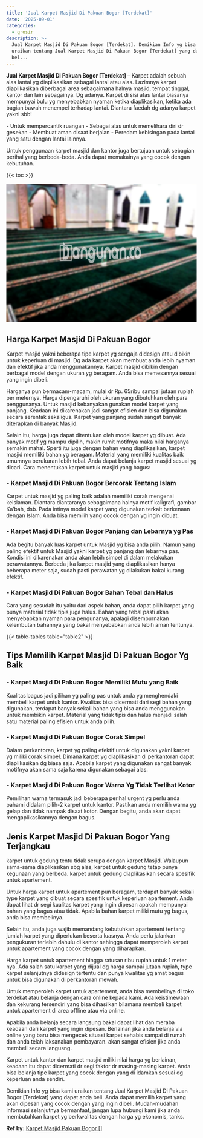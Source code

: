 ```yaml
---
title: 'Jual Karpet Masjid Di Pakuan Bogor [Terdekat]'
date: '2025-09-01'
categories:
  - grosir
description: >-
  Jual Karpet Masjid Di Pakuan Bogor [Terdekat]. Demikian Info yg bisa kami
  uraikan tentang Jual Karpet Masjid Di Pakuan Bogor [Terdekat] yang dapat anda
  bel...
---
```


**Jual Karpet Masjid Di Pakuan Bogor \[Terdekat\]** – Karpet adalah sebuah alas lantai yg diaplikasikan sebagai lantai atau alas. Lazimnya karpet diaplikasikan diberbagai area sebagaimana halnya masjid, tempat tinggal, kantor dan lain sebagainya. Dg adanya. Karpet di sisi atas lantai biasanya mempunyai bulu yg menyebabkan nyaman ketika diaplikasikan, ketika ada bagian bawah menempel terhadap lantai. Diantara faedah dg adanya karpet yakni sbb!

\- Untuk mempercantik ruangan - Sebagai alas untuk memelihara diri dr gesekan - Membuat aman disaat berjalan - Peredam kebisingan pada lantai yang satu dengan lantai lainnya.

Untuk penggunaan karpet masjid dan kantor juga bertujuan untuk sebagian perihal yang berbeda-beda. Anda dapat memakainya yang cocok dengan kebutuhan.

{{< toc >}}

![Jual Karpet Masjid Di Pakuan Bogor [Terdekat]](/images/grosir-karpet-murah-40.png)

## Harga Karpet Masjid Di Pakuan Bogor

Karpet masjid yakni beberapa tipe karpet yg sengaja didesign atau dibikin untuk keperluan di masjid. Dg ada karpet akan membuat anda lebih nyaman dan efektif jika anda menggunakannya. Karpet masjid dibikin dengan berbagai model dengan ukuran yg beragam. Anda bisa memesannya sesuai yang ingin dibeli.

Harganya pun bermacam-macam, mulai dr Rp. 65ribu sampai jutaan rupiah per meternya. Harga dipengaruhi oleh ukuran yang dibutuhkan oleh para penggunanya. Untuk masjid kebanyakan gunakan model karpet yang panjang. Keadaan ini dikarenakan jadi sangat efisien dan bisa digunakan secara serentak sekaligus. Karpet yang panjang sudah sangat banyak diterapkan di banyak Masjid.

Selain itu, harga juga dapat ditentukan oleh model karpet yg dibuat. Ada banyak motif yg mampu dipilih, makin rumit motifnya maka nilai harganya semakin mahal. Sperti itu juga dengan bahan yang diaplikasikan, karpet masjid memiliki bahan yg beragam. Material yang memiliki kualitas baik umumnya berukuran lebih tebal. Anda dapat belanja karpet masjid sesuai yg dicari. Cara menentukan karpet untuk masjid yang bagus:

### \- Karpet Masjid Di Pakuan Bogor Bercorak Tentang Islam

Karpet untuk masjid yg paling baik adalah memiliki corak mengenai keislaman. Diantara diantaranya sebagaimana halnya motif kaligrafi, gambar Ka’bah, dsb. Pada intinya model karpet yang digunakan terkait berkenaan dengan Islam. Anda bisa memilih yang cocok dengan yg ingin dibuat.

### \- Karpet Masjid Di Pakuan Bogor Panjang dan Lebarnya yg Pas

Ada begitu banyak luas karpet untuk Masjid yg bisa anda pilih. Namun yang paling efektif untuk Masjid yakni karpet yg panjang dan lebarnya pas. Kondisi ini dikarenakan anda akan lebih simpel di dalam melakukan perawatannya. Berbeda jika karpet masjid yang diaplikasikan hanya beberapa meter saja, sudah pasti perawatan yg dilakukan bakal kurang efektif.

### \- Karpet Masjid Di Pakuan Bogor Bahan Tebal dan Halus

Cara yang sesudah itu yaitu dari aspek bahan, anda dapat pilih karpet yang punya material tidak tipis juga halus. Bahan yang tebal pasti akan menyebabkan nyaman para pengunanya, apalagi disempurnakan kelembutan bahannya yang bakal menyebabkan anda lebih aman tentunya.

{{< table-tables table="table2" >}}

## Tips Memilih Karpet Masjid Di Pakuan Bogor Yg Baik

### \- Karpet Masjid Di Pakuan Bogor Memiliki Mutu yang Baik

Kualitas bagus jadi pilihan yg paling pas untuk anda yg menghendaki membeli karpet untuk kantor. Kwalitas bisa dicermati dari segi bahan yang digunakan, terdapat banyak sekali bahan yang bisa anda menggunakan untuk membikin karpet. Material yang tidak tipis dan halus menjadi salah satu material paling efisien untuk anda pilih.

### \- Karpet Masjid Di Pakuan Bogor Corak Simpel

Dalam perkantoran, karpet yg paling efektif untuk digunakan yakni karpet yg miliki corak simpel. Dimana karpet yg diaplikasikan di perkantoran dapat diaplikasikan dg biasa saja. Apabila karpet yang digunakan sangat banyak motifnya akan sama saja karena digunakan sebagai alas.

### \- Karpet Masjid Di Pakuan Bogor Warna Yg Tidak Terlihat Kotor

Pemilihan warna termasuk jadi beberapa perihal urgent yg perlu anda pahami didalam pilih-2 karpet untuk kantor. Pastikan anda memilih warna yg gelap dan tidak nampak disaat kotor. Dengan begitu, anda akan dapat mengaplikasikannya dengan bagus.

## Jenis Karpet Masjid Di Pakuan Bogor Yang Terjangkau

karpet untuk gedung tentu tidak serupa dengan karpet Masjid. Walaupun sama-sama diaplikasikan sbg alas, karpet untuk gedung tetap punya kegunaan yang berbeda. karpet untuk gedung diaplikasikan secara spesifik untuk apartement.

Untuk harga karpet untuk apartement pun beragam, terdapat banyak sekali type karpet yang dibuat secara spesifik untuk keperluan apartement. Anda dapat lihat dr segi kualitas karpet yang ingin dipesan apakah mempunyai bahan yang bagus atau tidak. Apabila bahan karpet miliki mutu yg bagus, anda bisa membelinya.

Selain itu, anda juga wajib memandang kebutuhkan apartement tentang jumlah karpet yang diperlukan beserta luasnya. Anda perlu jalankan pengukuran terlebih dahulu di kantor sehingga dapat memperoleh karpet untuk apartement yang cocok dengan yang diharapkan.

Harga karpet untuk apartement hingga ratusan ribu rupiah untuk 1 meter nya. Ada salah satu karpet yang dijual dg harga sampai jutaan rupiah, type karpet selanjutnya didesign tertentu dan punya kwalitas yg amat bagus untuk bisa digunakan di perkantoran mewah.

Untuk memperoleh karpet untuk apartement, anda bisa membelinya di toko terdekat atau belanja dengan cara online kepada kami. Ada keistimewaan dan kekurang tersendiri yang bisa dihasilkan bilamana membeli karpet untuk apartement di area offline atau via online.

Apabila anda belanja secara langsung bakal dapat lihat dan meraba keadaan dari karpet yang ingin dipesan. Berlainan jika anda belanja via online yang baru bisa mengecek situasi karpet sehabis sampai di rumah dan anda telah laksanakan pembayaran. akan sangat efisien jika anda membeli secara langusng.

Karpet untuk kantor dan karpet masjid miliki nilai harga yg berlainan, keadaan itu dapat dicermati dr segi faktor dr masing-masing karpet. Anda bisa belanja tipe karpet yang cocok dengan yang di idamkan sesuai dg keperluan anda sendiri.

Demikian Info yg bisa kami uraikan tentang Jual Karpet Masjid Di Pakuan Bogor \[Terdekat\] yang dapat anda beli. Anda dapat memilih karpet yang akan dipesan yang cocok dengan yang ingin dibeli. Mudah-mudahan informasi selanjutnya bermanfaat, jangan lupa hubungi kami jika anda membutuhkan karpet yg berkwalitas dengan harga yg ekonomis, tanks.

**Ref by:**  [Karpet Masjid Pakuan Bogor []](https://id.wikipedia.org/wiki/Karpet)
